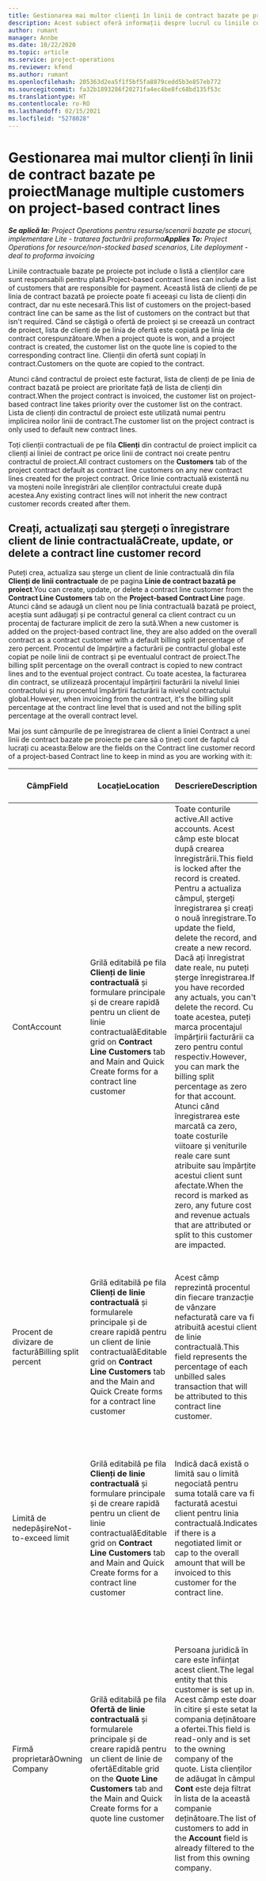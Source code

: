 ```yaml
---
title: Gestionarea mai multor clienți în linii de contract bazate pe proiect
description: Acest subiect oferă informații despre lucrul cu liniile contractuale și contractele care conțin mai mulți clienți.
author: rumant
manager: Annbe
ms.date: 10/22/2020
ms.topic: article
ms.service: project-operations
ms.reviewer: kfend
ms.author: rumant
ms.openlocfilehash: 205363d2ea5f1f5bf5fa8879cedd5b3e857eb772
ms.sourcegitcommit: fa32b1893286f20271fa4ec4be8fc68bd135f53c
ms.translationtype: HT
ms.contentlocale: ro-RO
ms.lasthandoff: 02/15/2021
ms.locfileid: "5278028"
---
```

# <a name="manage-multiple-customers-on-project-based-contract-lines"></a><span data-ttu-id="dcd0d-103">Gestionarea mai multor clienți în linii de contract bazate pe proiect</span><span class="sxs-lookup"><span data-stu-id="dcd0d-103">Manage multiple customers on project-based contract lines</span></span>

<span data-ttu-id="dcd0d-104">_**Se aplică la:** Project Operations pentru resurse/scenarii bazate pe stocuri, implementare Lite - tratarea facturării proforma_</span><span class="sxs-lookup"><span data-stu-id="dcd0d-104">_**Applies To:** Project Operations for resource/non-stocked based scenarios, Lite deployment - deal to proforma invoicing_</span></span>

<span data-ttu-id="dcd0d-105">Liniile contractuale bazate pe proiecte pot include o listă a clienților care sunt responsabili pentru plată.</span><span class="sxs-lookup"><span data-stu-id="dcd0d-105">Project-based contract lines can include a list of customers that are responsible for payment.</span></span> <span data-ttu-id="dcd0d-106">Această listă de clienți de pe linia de contract bazată pe proiecte poate fi aceeași cu lista de clienți din contract, dar nu este necesară.</span><span class="sxs-lookup"><span data-stu-id="dcd0d-106">This list of customers on the project-based contract line can be same as the list of customers on the contract but that isn't required.</span></span> <span data-ttu-id="dcd0d-107">Când se câștigă o ofertă de proiect și se creează un contract de proiect, lista de clienți de pe linia de ofertă este copiată pe linia de contract corespunzătoare.</span><span class="sxs-lookup"><span data-stu-id="dcd0d-107">When a project quote is won, and a project contract is created, the customer list on the quote line is copied to the corresponding contract line.</span></span> <span data-ttu-id="dcd0d-108">Clienții din ofertă sunt copiați în contract.</span><span class="sxs-lookup"><span data-stu-id="dcd0d-108">Customers on the quote are copied to the contract.</span></span>

<span data-ttu-id="dcd0d-109">Atunci când contractul de proiect este facturat, lista de clienți de pe linia de contract bazată pe proiect are prioritate față de lista de clienți din contract.</span><span class="sxs-lookup"><span data-stu-id="dcd0d-109">When the project contract is invoiced, the customer list on project-based contract line takes priority over the customer list on the contract.</span></span> <span data-ttu-id="dcd0d-110">Lista de clienți din contractul de proiect este utilizată numai pentru implicirea noilor linii de contract.</span><span class="sxs-lookup"><span data-stu-id="dcd0d-110">The customer list on the project contract is only used to default new contract lines.</span></span>

<span data-ttu-id="dcd0d-111">Toți clienții contractuali de pe fila **Clienți** din contractul de proiect implicit ca clienți ai liniei de contract pe orice linii de contract noi create pentru contractul de proiect.</span><span class="sxs-lookup"><span data-stu-id="dcd0d-111">All contract customers on the **Customers** tab of the project contract default as contract line customers on any new contract lines created for the project contract.</span></span> <span data-ttu-id="dcd0d-112">Orice linie contractuală existentă nu va moșteni noile înregistrări ale clienților contractului create după acestea.</span><span class="sxs-lookup"><span data-stu-id="dcd0d-112">Any existing contract lines will not inherit the new contract customer records created after them.</span></span>

## <a name="create-update-or-delete-a-contract-line-customer-record"></a><span data-ttu-id="dcd0d-113">Creați, actualizați sau ștergeți o înregistrare client de linie contractuală</span><span class="sxs-lookup"><span data-stu-id="dcd0d-113">Create, update, or delete a contract line customer record</span></span>

<span data-ttu-id="dcd0d-114">Puteți crea, actualiza sau șterge un client de linie contractuală din fila **Clienți de linii contractuale** de pe pagina **Linie de contract bazată pe proiect**.</span><span class="sxs-lookup"><span data-stu-id="dcd0d-114">You can create, update, or delete a contract line customer from the **Contract Line Customers** tab on the **Project-based Contract Line** page.</span></span> <span data-ttu-id="dcd0d-115">Atunci când se adaugă un client nou pe linia contractuală bazată pe proiect, aceștia sunt adăugați și pe contractul general ca client contract cu un procentaj de facturare implicit de zero la sută.</span><span class="sxs-lookup"><span data-stu-id="dcd0d-115">When a new customer is added on the project-based contract line, they are also added on the overall contract as a contract customer with a default billing split percentage of zero percent.</span></span> <span data-ttu-id="dcd0d-116">Procentul de împărțire a facturării pe contractul global este copiat pe noile linii de contract și pe eventualul contract de proiect.</span><span class="sxs-lookup"><span data-stu-id="dcd0d-116">The billing split percentage on the overall contract is copied to new contract lines and to the eventual project contract.</span></span> <span data-ttu-id="dcd0d-117">Cu toate acestea, la facturarea din contract, se utilizează procentajul împărțirii facturării la nivelul liniei contractului și nu procentul împărțirii facturării la nivelul contractului global.</span><span class="sxs-lookup"><span data-stu-id="dcd0d-117">However, when invoicing from the contract, it's the billing split percentage at the contract line level that is used and not the billing split percentage at the overall contract level.</span></span> 

<span data-ttu-id="dcd0d-118">Mai jos sunt câmpurile de pe înregistrarea de client a liniei Contract a unei linii de contract bazate pe proiecte pe care să o țineți cont de faptul că lucrați cu aceasta:</span><span class="sxs-lookup"><span data-stu-id="dcd0d-118">Below are the fields on the Contract line customer record of a project-based Contract line to keep in mind as you are working with it:</span></span>

| <span data-ttu-id="dcd0d-119">Câmp</span><span class="sxs-lookup"><span data-stu-id="dcd0d-119">Field</span></span> | <span data-ttu-id="dcd0d-120">Locație</span><span class="sxs-lookup"><span data-stu-id="dcd0d-120">Location</span></span> | <span data-ttu-id="dcd0d-121">Descriere</span><span class="sxs-lookup"><span data-stu-id="dcd0d-121">Description</span></span> | <span data-ttu-id="dcd0d-122">Impactul din aval</span><span class="sxs-lookup"><span data-stu-id="dcd0d-122">Downstream impact</span></span> |
| --- | --- | --- | --- |
| <span data-ttu-id="dcd0d-123">Cont</span><span class="sxs-lookup"><span data-stu-id="dcd0d-123">Account</span></span> | <span data-ttu-id="dcd0d-124">Grilă editabilă pe fila **Clienți de linie contractuală** și formulare principale și de creare rapidă pentru un client de linie contractuală</span><span class="sxs-lookup"><span data-stu-id="dcd0d-124">Editable grid on **Contract Line Customers** tab and Main and Quick Create forms for a contract line customer</span></span> | <span data-ttu-id="dcd0d-125">Toate conturile active.</span><span class="sxs-lookup"><span data-stu-id="dcd0d-125">All active accounts.</span></span> <span data-ttu-id="dcd0d-126">Acest câmp este blocat după crearea înregistrării.</span><span class="sxs-lookup"><span data-stu-id="dcd0d-126">This field is locked after the record is created.</span></span> <span data-ttu-id="dcd0d-127">Pentru a actualiza câmpul, ștergeți înregistrarea și creați o nouă înregistrare.</span><span class="sxs-lookup"><span data-stu-id="dcd0d-127">To update the field, delete the record, and create a new record.</span></span> <span data-ttu-id="dcd0d-128">Dacă ați înregistrat date reale, nu puteți șterge înregistrarea.</span><span class="sxs-lookup"><span data-stu-id="dcd0d-128">If you have recorded any actuals, you can't delete the record.</span></span> <span data-ttu-id="dcd0d-129">Cu toate acestea, puteți marca procentajul împărțirii facturării ca zero pentru contul respectiv.</span><span class="sxs-lookup"><span data-stu-id="dcd0d-129">However, you can mark the billing split percentage as zero for that account.</span></span> <span data-ttu-id="dcd0d-130">Atunci când înregistrarea este marcată ca zero, toate costurile viitoare și veniturile reale care sunt atribuite sau împărțite acestui client sunt afectate.</span><span class="sxs-lookup"><span data-stu-id="dcd0d-130">When the record is marked as zero, any future cost and revenue actuals that are attributed or split to this customer are impacted.</span></span> | <span data-ttu-id="dcd0d-131">Când alegeți un cont din lista principală de conturi pentru a le adăuga și a le salva, clientul din linia contractuală este adăugat și ca client contractual.</span><span class="sxs-lookup"><span data-stu-id="dcd0d-131">When you pick an account from the master list of accounts to add and save them, the contract line customer is also added as a contract customer.</span></span> <span data-ttu-id="dcd0d-132">Clienții cu linie de contract sunt utilizați atunci când sunt generate facturi.</span><span class="sxs-lookup"><span data-stu-id="dcd0d-132">Contract line customers are used when invoices are generated.</span></span> |
| <span data-ttu-id="dcd0d-133">Procent de divizare de factură</span><span class="sxs-lookup"><span data-stu-id="dcd0d-133">Billing split percent</span></span> | <span data-ttu-id="dcd0d-134">Grilă editabilă pe fila **Clienți de linie contractuală** și formularele principale și de creare rapidă pentru un client de linie contractuală</span><span class="sxs-lookup"><span data-stu-id="dcd0d-134">Editable grid on **Contract Line Customers** tab and the Main and Quick Create forms for a contract line customer</span></span> | <span data-ttu-id="dcd0d-135">Acest câmp reprezintă procentul din fiecare tranzacție de vânzare nefacturată care va fi atribuită acestui client de linie contractuală.</span><span class="sxs-lookup"><span data-stu-id="dcd0d-135">This field represents the percentage of each unbilled sales transaction that will be attributed to this contract line customer.</span></span> | <span data-ttu-id="dcd0d-136">Clienții din linia contractuală și procentajele de facturare sunt utilizate atunci când realitățile sunt create după aprobare și când se generează factura.</span><span class="sxs-lookup"><span data-stu-id="dcd0d-136">Contract line customers and billing split percentages are used when actuals are created after approval and when the invoice is generated.</span></span> |
| <span data-ttu-id="dcd0d-137">Limită de nedepășire</span><span class="sxs-lookup"><span data-stu-id="dcd0d-137">Not-to-exceed limit</span></span> | <span data-ttu-id="dcd0d-138">Grilă editabilă pe fila **Clienți de linie contractuală** și formulare principale și de creare rapidă pentru un client de linie contractuală</span><span class="sxs-lookup"><span data-stu-id="dcd0d-138">Editable grid on **Contract Line Customers** tab and Main and Quick Create forms for a contract line customer</span></span> | <span data-ttu-id="dcd0d-139">Indică dacă există o limită sau o limită negociată pentru suma totală care va fi facturată acestui client pentru linia contractuală.</span><span class="sxs-lookup"><span data-stu-id="dcd0d-139">Indicates if there is a negotiated limit or cap to the overall amount that will be invoiced to this customer for the contract line.</span></span> | <span data-ttu-id="dcd0d-140">Limita de depășire pentru clientul de linie contractuală este utilizată atunci când sunt create facturi și sunt generate facturile.</span><span class="sxs-lookup"><span data-stu-id="dcd0d-140">The not-to-exceed limit for the contract line customer is used when actuals are created and the invoices are generated.</span></span> |
| <span data-ttu-id="dcd0d-141">Firmă proprietară</span><span class="sxs-lookup"><span data-stu-id="dcd0d-141">Owning Company</span></span> | <span data-ttu-id="dcd0d-142">Grilă editabilă pe fila **Ofertă de linie contractuală** și formularele principale și de creare rapidă pentru un client de linie de ofertă</span><span class="sxs-lookup"><span data-stu-id="dcd0d-142">Editable grid on the **Quote Line Customers** tab and the Main and Quick Create forms for a quote line customer</span></span> | <span data-ttu-id="dcd0d-143">Persoana juridică în care este înființat acest client.</span><span class="sxs-lookup"><span data-stu-id="dcd0d-143">The legal entity that this customer is set up in.</span></span> <span data-ttu-id="dcd0d-144">Acest câmp este doar în citire și este setat la compania deținătoare a ofertei.</span><span class="sxs-lookup"><span data-stu-id="dcd0d-144">This field is read-only and is set to the owning company of the quote.</span></span> <span data-ttu-id="dcd0d-145">Lista clienților de adăugat în câmpul **Cont** este deja filtrat în lista de la această companie deținătoare.</span><span class="sxs-lookup"><span data-stu-id="dcd0d-145">The list of customers to add in the **Account** field is already filtered to the list from this owning company.</span></span> | <span data-ttu-id="dcd0d-146">Conceptul de companie proprietară echivalează cu conceptul de persoană juridică.</span><span class="sxs-lookup"><span data-stu-id="dcd0d-146">The concept of an owning company equates to the concept of a legal entity.</span></span> <span data-ttu-id="dcd0d-147">Toate costurile și veniturile provenite din acest proiect sunt contabilizate în registrul general al companiei deținătoare.</span><span class="sxs-lookup"><span data-stu-id="dcd0d-147">All costs and revenue accruing from this project are accounted for in the General ledger of the owning company.</span></span> |
| <span data-ttu-id="dcd0d-148">Este rotunjire</span><span class="sxs-lookup"><span data-stu-id="dcd0d-148">Is Rounding</span></span> | <span data-ttu-id="dcd0d-149">Grilă editabilă pe fila **Clienți de linie contractuală** și formulare principale și de creare rapidă pentru un client de linie contractuală</span><span class="sxs-lookup"><span data-stu-id="dcd0d-149">Editable grid on **Contract Line Customers** tab and Main and Quick Create forms for a contract line customer</span></span> | <span data-ttu-id="dcd0d-150">Acest câmp indică dacă acest client este un client implicit de rotunjire pentru această linie de contract bazată pe proiect.</span><span class="sxs-lookup"><span data-stu-id="dcd0d-150">This field indicates if this customer is a default rounding customer for this project-based contract line.</span></span> | <span data-ttu-id="dcd0d-151">Atunci când generați un procent real în funcție de procentajul împărțit de facturare, pot exista unele diferențe de rotunjire.</span><span class="sxs-lookup"><span data-stu-id="dcd0d-151">When you generate an actual according to the billing split percentage, there may be some rounding differences.</span></span> <span data-ttu-id="dcd0d-152">Acestui client i se atribuie diferențele de rotunjire în acest caz.</span><span class="sxs-lookup"><span data-stu-id="dcd0d-152">This customer is attributed the rounding differences in this case.</span></span> |

## <a name="edit-billing-split-percentages"></a><span data-ttu-id="dcd0d-153">Editați procente de facturare</span><span class="sxs-lookup"><span data-stu-id="dcd0d-153">Edit billing split percentages</span></span>

<span data-ttu-id="dcd0d-154">Procentele de facturare împărțite pot fi editate în grilă.</span><span class="sxs-lookup"><span data-stu-id="dcd0d-154">Billing split percentages can be edited in the grid.</span></span> <span data-ttu-id="dcd0d-155">Atunci când procentajele de împărțire a facturării nu totalizează 100%, va apărea o eroare.</span><span class="sxs-lookup"><span data-stu-id="dcd0d-155">When the billing split percentages don't total 100 percent, an error will occur.</span></span> <span data-ttu-id="dcd0d-156">După ce editați procentele de facturare împărțite, reîmprospătați pagina pentru a elimina eroarea.</span><span class="sxs-lookup"><span data-stu-id="dcd0d-156">After you edit the billing split percentages, refresh the page to remove the error.</span></span>

<span data-ttu-id="dcd0d-157">Puteți încerca și să selectați **Distribuire uniformă** pe subgrila liniei de contract a clientului.</span><span class="sxs-lookup"><span data-stu-id="dcd0d-157">You can also try selecting **Evenly Distribute** on the contract line customer subgrid.</span></span> <span data-ttu-id="dcd0d-158">Această acțiune alocă în mod uniform împărțiri de facturare tuturor clienților din linia contractuală.</span><span class="sxs-lookup"><span data-stu-id="dcd0d-158">This action evenly allocates billing splits to all contract line customers.</span></span> <span data-ttu-id="dcd0d-159">Dacă există vreun factor de rotunjire, acesta va fi adăugat clientului de rotunjire.</span><span class="sxs-lookup"><span data-stu-id="dcd0d-159">If there is any rounding factor, it will be added to the rounding customer.</span></span> <span data-ttu-id="dcd0d-160">Un client de linie contractuală este întotdeauna etichetat drept client de **Rotunjire** cu semnalizator **Rotunjire** setat la **Da**.</span><span class="sxs-lookup"><span data-stu-id="dcd0d-160">One contract line customer is always tagged as the **Rounding** customer with the **Rounding** flag set to **Yes**.</span></span>


[!INCLUDE[footer-include](../includes/footer-banner.md)]